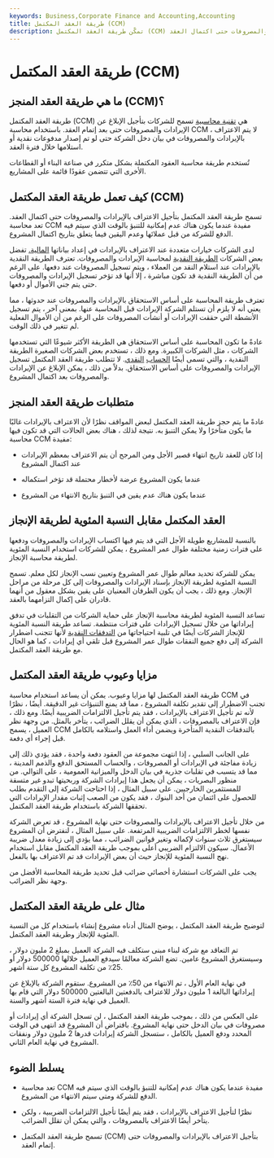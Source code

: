 ```yaml
---
keywords: Business,Corporate Finance and Accounting,Accounting
title: طريقة العقد المكتمل (CCM)
description: تمكّن طريقة العقد المكتمل (CCM) الشركة من تأجيل إقرار الإيرادات والمصروفات حتى اكتمال العقد.
---
```


# طريقة العقد المكتمل (CCM)
## ما هي طريقة العقد المنجز (CCM)؟

طريقة العقد المكتمل (CCM) هي [تقنية محاسبية](/accountingmethod) تسمح للشركات بتأجيل الإبلاغ عن الإيرادات والمصروفات حتى بعد إتمام العقد. باستخدام محاسبة CCM ، لا يتم الاعتراف بالإيرادات والمصروفات في بيان دخل الشركة حتى لو تم إصدار مدفوعات نقدية أو استلامها خلال فترة العقد.

تُستخدم طريقة محاسبة العقود المكتملة بشكل متكرر في صناعة البناء أو القطاعات الأخرى التي تتضمن عقودًا قائمة على المشاريع.

## كيف تعمل طريقة العقد المكتمل (CCM)

تسمح طريقة العقد المكتمل بتأجيل الاعتراف بالإيرادات والمصروفات حتى اكتمال العقد. تعد محاسبة CCM مفيدة عندما يكون هناك عدم إمكانية للتنبؤ بالوقت الذي سيتم فيه الدفع للشركة من قبل عملائها وعدم اليقين فيما يتعلق بتاريخ اكتمال المشروع.

لدى الشركات خيارات متعددة عند الاعتراف بالإيرادات في إعداد بياناتها [المالية.](/financial-statements) تفضل بعض الشركات [الطريقة النقدية](/cashaccounting) لمحاسبة الإيرادات والمصروفات. تعترف الطريقة النقدية بالإيرادات عند استلام النقد من العملاء ، ويتم تسجيل المصروفات عند دفعها. على الرغم من أن الطريقة النقدية قد تكون مباشرة ، إلا أنها قد تؤخر تسجيل الإيرادات والمصروفات حتى يتم جني الأموال أو دفعها.

تعترف طريقة المحاسبة على أساس الاستحقاق بالإيرادات والمصروفات عند حدوثها ، مما يعني أنه لا يلزم أن تستلم الشركة الإيرادات قبل المحاسبة عنها. بمعنى آخر ، يتم تسجيل الأنشطة التي حققت الإيرادات أو أنشأت المصروفات على الرغم من أن الأموال الفعلية لم تتغير في ذلك الوقت.

عادةً ما تكون المحاسبة على أساس الاستحقاق هي الطريقة الأكثر شيوعًا التي تستخدمها الشركات ، مثل الشركات الكبيرة. ومع ذلك ، تستخدم بعض الشركات الصغيرة الطريقة النقدية ، والتي تسمى أيضًا [الحساب](/cashbasis) [النقدي](/cashbasis). لا تتطلب طريقة العقد المكتمل تسجيل الإيرادات والمصروفات على أساس الاستحقاق. بدلاً من ذلك ، يمكن الإبلاغ عن الإيرادات والمصروفات بعد اكتمال المشروع.

## متطلبات طريقة العقد المنجز

عادةً ما يتم حجز طريقة العقد المكتمل لبعض المواقف نظرًا لأن الاعتراف بالإيرادات غالبًا ما يكون متأخرًا ولا يمكن التنبؤ به. نتيجة لذلك ، هناك بعض الحالات التي قد تكون فيها محاسبة CCM مفيدة:

- إذا كان للعقد تاريخ انتهاء قصير الأجل ومن المرجح أن يتم الاعتراف بمعظم الإيرادات عند اكتمال المشروع

- عندما يكون المشروع عرضة لأخطار محتملة قد تؤخر استكماله

- عندما يكون هناك عدم يقين في التنبؤ بتاريخ الانتهاء من المشروع

## العقد المكتمل مقابل النسبة المئوية لطريقة الإنجاز

بالنسبة للمشاريع طويلة الأجل التي قد يتم فيها اكتساب الإيرادات والمصروفات ودفعها على فترات زمنية مختلفة طوال عمر المشروع ، يمكن للشركات استخدام النسبة المئوية لطريقة محاسبة الإنجاز.

يمكن للشركة تحديد معالم طوال عمر المشروع وتعيين نسب الإنجاز لكل معلم. تسمح النسبة المئوية لطريقة الإنجاز بإسناد الإيرادات والمصروفات إلى كل مرحلة من مراحل الإنجاز. ومع ذلك ، يجب أن يكون الطرفان المعنيان على يقين بشكل معقول من أنهما قادران على إكمال التزامهما بالعقد.

تساعد النسبة المئوية لطريقة محاسبة الإنجاز على حماية الشركات من التقلبات في تدفق إيراداتها من خلال تسجيل الإيرادات على فترات منتظمة. تساعد طريقة النسبة المئوية للإنجاز الشركات أيضًا في تلبية احتياجاتها من [التدفقات النقدية](/cashflow) لأنها تتجنب اضطرار الشركة إلى دفع جميع النفقات طوال عمر المشروع قبل تلقي أي إيرادات ، كما هو الحال مع طريقة العقد المكتمل.

## مزايا وعيوب طريقة العقد المكتمل

طريقة العقد المكتمل لها مزايا وعيوب. يمكن أن يساعد استخدام محاسبة CCM في تجنب الاضطرار إلى تقدير تكلفة المشروع ، مما قد يمنع التنبؤات غير الدقيقة. أيضًا ، نظرًا لأنه تم تأجيل الاعتراف بالإيرادات ، فقد يتم تأجيل الالتزامات الضريبية أيضًا. ومع ذلك ، فإن الاعتراف بالمصروفات ، الذي يمكن أن يقلل الضرائب ، يتأخر بالمثل. من وجهة نظر العميل ، يسمح CCM بالتدفقات النقدية المتأخرة ويضمن أداء العمل واستلامه بالكامل قبل إجراء أي دفعة.

على الجانب السلبي ، إذا انتهت مجموعة من العقود دفعة واحدة ، فقد يؤدي ذلك إلى زيادة مفاجئة في الإيرادات أو المصروفات ، والحساب المستحق الدفع والذمم المدينة ، مما قد يتسبب في تقلبات جذرية في بيان الدخل والميزانية العمومية ، على التوالي. من منظور البصريات ، يمكن أن يجعل هذا إيرادات الشركة وربحيتها تبدو غير متسقة للمستثمرين الخارجيين. على سبيل المثال ، إذا احتاجت الشركة إلى التقدم بطلب للحصول على ائتمان من أحد البنوك ، فقد يكون من الصعب إثبات مقدار الإيرادات التي تحققها الشركة باستخدام طريقة العقد المكتمل.

من خلال تأجيل الاعتراف بالإيرادات والمصروفات حتى نهاية المشروع ، قد تعرض الشركة نفسها لخطر الالتزامات الضريبية المرتفعة. على سبيل المثال ، لنفترض أن المشروع سيستغرق ثلاث سنوات لإكماله وتغير قوانين الضرائب ، مما يؤدي إلى زيادة معدل ضريبة الأعمال. سيكون الالتزام الضريبي أعلى بموجب طريقة العقد المكتمل مقابل استخدام نهج النسبة المئوية للإنجاز حيث أن بعض الإيرادات قد تم الاعتراف بها بالفعل.

يجب على الشركات استشارة أخصائي ضرائب قبل تحديد طريقة المحاسبة الأفضل من وجهة نظر الضرائب.

## مثال على طريقة العقد المكتمل

لتوضيح طريقة العقد المكتمل ، يوضح المثال أدناه مشروع إنشاء باستخدام كل من النسبة المئوية للإنجاز وطريقة العقد المكتمل.

تم التعاقد مع شركة لبناء مبنى ستكلف فيه الشركة العميل بمبلغ 2 مليون دولار ، وسيستغرق المشروع عامين. تضع الشركة معالمًا سيدفع العميل خلالها 500000 دولار أو 25٪ من تكلفة المشروع كل ستة أشهر.

في نهاية العام الأول ، تم الانتهاء من 50٪ من المشروع. ستقوم الشركة بالإبلاغ عن إيراداتها البالغة 1 مليون دولار للاعتراف بالدفعتين البالغتين 500000 دولار التي قام بها العميل في نهاية فترة الستة أشهر والسنة.

على العكس من ذلك ، بموجب طريقة العقد المكتمل ، لن تسجل الشركة أي إيرادات أو مصروفات في بيان الدخل حتى نهاية المشروع. بافتراض أن المشروع قد انتهى في الوقت المحدد ودفع العميل بالكامل ، ستسجل الشركة إيرادات قدرها 2 مليون دولار ونفقات المشروع في نهاية العام الثاني.

## يسلط الضوء

- تعد محاسبة CCM مفيدة عندما يكون هناك عدم إمكانية للتنبؤ بالوقت الذي سيتم فيه الدفع للشركة ومتى سيتم الانتهاء من المشروع.

- نظرًا لتأجيل الاعتراف بالإيرادات ، فقد يتم أيضًا تأجيل الالتزامات الضريبية ، ولكن يتأخر أيضًا الاعتراف بالمصروفات ، والتي يمكن أن تقلل الضرائب.

- تسمح طريقة العقد المكتمل (CCM) بتأجيل الاعتراف بالإيرادات والمصروفات حتى إتمام العقد.


